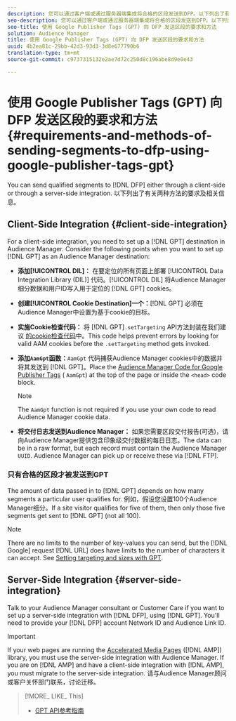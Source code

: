 ```yaml
---
description: 您可以通过客户端或通过服务器端集成将合格的区段发送到DFP。以下列出了有关两种方法的要求及相关信息。
seo-description: 您可以通过客户端或通过服务器端集成将合格的区段发送到DFP。以下列出了有关两种方法的要求及相关信息。
seo-title: 使用 Google Publisher Tags (GPT) 向 DFP 发送区段的要求和方法
solution: Audience Manager
title: 使用 Google Publisher Tags (GPT) 向 DFP 发送区段的要求和方法
uuid: 4b2ea81c-29bb-42d3-93d3-3d8e677790b6
translation-type: tm+mt
source-git-commit: c9737315132e2ae7d72c250d8c196abe8d9e0e43

---
```



# 使用 Google Publisher Tags (GPT) 向 DFP 发送区段的要求和方法{#requirements-and-methods-of-sending-segments-to-dfp-using-google-publisher-tags-gpt}

You can send qualified segments to [!DNL DFP] either through a client-side or through a server-side integration. 以下列出了有关两种方法的要求及相关信息。

## Client-Side Integration {#client-side-integration}

For a client-side integration, you need to set up a [!DNL GPT] destination in Audience Manager. Consider the following points when you want to set up [!DNL GPT] as an Audience Manager destination:

* **添加[!UICONTROL DIL]：** 在要定位的所有页面上部署 [!UICONTROL Data Integration Library (DIL)] 代码。[!UICONTROL DIL] 将Audience Manager细分数据和用户ID写入用于定位的 [!DNL GPT] cookies。

* **创建[!UICONTROL Cookie Destination]一个：**[!DNL GPT] 必须在Audience Manager中设置为基于cookie的目标。

* **实施Cookie检查代码：** 将 [!DNL GPT]`.setTargeting` API方法封装在我们建议 [的cookie检查代码](../../integration/gpt-aam-destination/gpt-aam-modify-api.md)中。This code helps prevent errors by looking for valid AAM cookies before the `.setTargeting` method gets invoked.

* **添加`AamGpt`函数：**`AamGpt` 代码捕获Audience Manager cookies中的数据并将其发送到 [!DNL GPT]。Place the [Audience Manager Code for Google Publisher Tags](../../integration/gpt-aam-destination/gpt-aam-aamgpt-code.md) ( `AamGpt`) at the top of the page or inside the `<head>` code block.

   >[!NOTE]
   >
   >The `AamGpt` function is not required if you use your own code to read Audience Manager cookie data.

* **将交付日志发送到Audience Manager：** 如果您需要区段交付报告(可选)，请向Audience Manager提供包含印象级交付数据的每日日志。The data can be in a raw format, but each record must contain the Audience Manager `UUID`. Audience Manager can pick up or receive these via [!DNL FTP].

### 只有合格的区段才被发送到GPT

The amount of data passed in to [!DNL GPT] depends on how many segments a particular user qualifies for. 例如，假设您设置100个Audience Manager细分。If a site visitor qualifies for five of them, then only those five segments get sent to [!DNL GPT] (not all 100).

>[!NOTE]
>
>There are no limits to the number of key-values you can send, but the [!DNL Google] request [!DNL URL] does have limits to the number of characters it can accept. See [Setting targeting and sizes with GPT](https://support.google.com/dfp_premium/bin/answer.py?hl=en&answer=1697712).

## Server-Side Integration {#server-side-integration}

Talk to your Audience Manager consultant or Customer Care if you want to set up a server-side integration with [!DNL DFP], using [!DNL GPT]. You'll need to provide your [!DNL DFP] account Network ID and Audience Link ID.

>[!IMPORTANT]
>
>If your web pages are running the [Accelerated Media Pages](https://www.ampproject.org/) ([!DNL AMP]) library, you must use the server-side integration with Audience Manager. If you are on [!DNL AMP] and have a client-side integration with [!DNL AMP], you must migrate to the server-side integration. 请与Audience Manager顾问或客户关怀部门联系，讨论迁移。

>[!MORE_ LIKE_ This]
>
>* [GPT API参考指南](https://support.google.com/dfp_premium/bin/answer.py?hl=en&answer=1650154)

